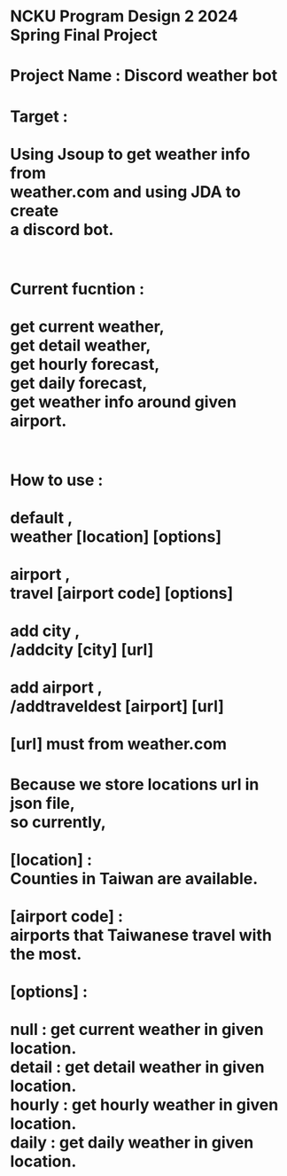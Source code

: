NCKU Program Design 2 2024 Spring Final Project
===============================================
Project Name : Discord weather bot
=============================================== 
Target : <br/><br/>
Using Jsoup to get weather info from<br/>
weather.com and using JDA to create<br/>
a discord bot.<br/><br/>
=============================================== 
Current fucntion :<br/><br/>
get current weather,<br/>
get detail weather,<br/>
get hourly forecast,<br/>
get daily forecast,<br/>
get weather info around given airport.<br/><br/>
=============================================== 
How to use :<br/><br/>default , <br/>
             weather [location] [options]<br/><br/>
             airport ,<br/>
             travel [airport code] [options]<br/><br/>
             add city ,<br/>
             /addcity [city] [url]<br/><br/>
             add airport ,<br/>
             /addtraveldest [airport] [url]<br/><br/>
             [url] must from weather.com
=============================================== 
Because we store locations url in json file,<br/>
so currently,<br/><br/>
[location] : <br/>
Counties in Taiwan are available.<br/><br/>
[airport code] : <br/>
airports that Taiwanese travel with the most.<br/><br/>
[options] : <br/> <br/>
null : get current weather in given location.<br/>
detail : get detail weather in given location.<br/>
hourly : get hourly weather in given location.<br/>
daily : get daily weather in given location.<br/><br/>
=============================================== 
